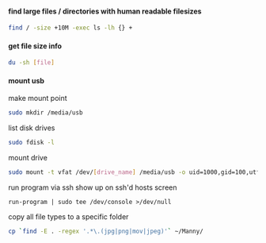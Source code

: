 #### find large files / directories with human readable filesizes

```bash
find / -size +10M -exec ls -lh {} +
```

#### get file size info

```bash
du -sh [file]
```

#### mount usb

make mount point
```bash
sudo mkdir /media/usb
```

list disk drives
```bash
sudo fdisk -l
```

mount drive
```bash
sudo mount -t vfat /dev/[drive_name] /media/usb -o uid=1000,gid=100,utf8,dmask=027,fmask=137
```


run program via ssh show up on ssh'd hosts screen
```
run-program | sudo tee /dev/console >/dev/null
```

copy all file types to a specific folder
```bash
cp `find -E . -regex '.*\.(jpg|png|mov|jpeg)'` ~/Manny/
```

